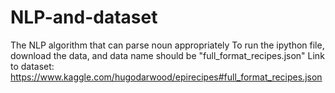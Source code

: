 # NLP-and-dataset
The NLP algorithm that can parse noun appropriately
To run the ipython file, download the data, and data name should be "full_format_recipes.json"
Link to dataset: https://www.kaggle.com/hugodarwood/epirecipes#full_format_recipes.json
